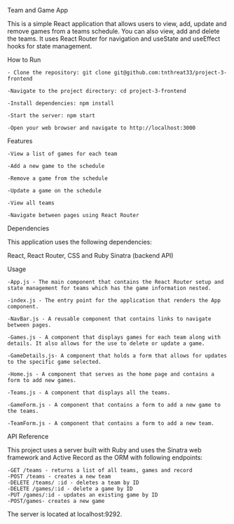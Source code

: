 Team and Game App 

This is a simple React application that allows users to view, add, update and remove games from a teams schedule. You can also view, add and delete the teams. It uses React Router for navigation and useState and useEffect hooks for state management.

How to Run

    - Clone the repository: git clone git@github.com:tnthreat33/project-3-frontend

    -Navigate to the project directory: cd project-3-frontend

    -Install dependencies: npm install

    -Start the server: npm start

    -Open your web browser and navigate to http://localhost:3000


Features

    -View a list of games for each team 

    -Add a new game to the schedule 

    -Remove a game from the schedule 

    -Update a game on the schedule 

    -View all teams 

    -Navigate between pages using React Router

Dependencies

This application uses the following dependencies:

React, React Router, CSS and Ruby Sinatra (backend API)

Usage

    -App.js - The main component that contains the React Router setup and state management for teams which has the game information nested.

    -index.js - The entry point for the application that renders the App component.

    -NavBar.js - A reusable component that contains links to navigate between pages.

    -Games.js - A component that displays games for each team along with details. It also allows for the use to delete or update a game.

    -GameDetails.js- A component that holds a form that allows for updates to the specific game selected. 

    -Home.js - A component that serves as the home page and contains a form to add new games. 

    -Teams.js - A component that displays all the teams.  

    -GameForm.js - A component that contains a form to add a new game to the teams.

    -TeamForm.js - A component that contains a form to add a new team. 



API Reference

This project uses a server built with Ruby and uses the Sinatra web framework and Active Record as the ORM with following endpoints:

    -GET /teams - returns a list of all teams, games and record 
    -POST /teams - creates a new team 
    -DELETE /teams/ :id - deletes a team by ID 
    -DELETE /games/:id - delete a game by ID 
    -PUT /games/:id - updates an existing game by ID 
    -POST/games- creates a new game 

The server is located at localhost:9292. 